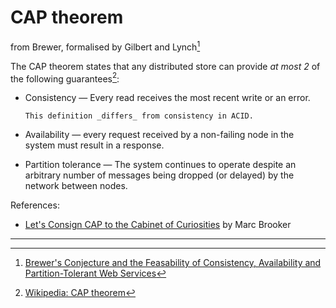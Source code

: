 # CAP theorem

from Brewer, formalised by Gilbert and Lynch[^cap]

The CAP theorem states that any distributed store can provide _at most 2_ of the following guarantees[^capwiki]:

* Consistency — Every read receives the most recent write or an error.
 
    ~~~admonish note title="Disambiguation with ACID"
    This definition _differs_ from consistency in ACID.
    ~~~

* Availability — every request received by a non-failing node in the system must result in a response.

* Partition tolerance — The system continues to operate despite an arbitrary number of messages being dropped (or delayed) by the network between nodes.

References:
* [Let's Consign CAP to the Cabinet of Curiosities](https://brooker.co.za/blog/2024/07/25/cap-again.html) by Marc Brooker

---

[^cap]: [Brewer's Conjecture and the Feasability of Consistency, Availability and Partition-Tolerant Web Services](https://users.ece.cmu.edu/~adrian/731-sp04/readings/GL-cap.pdf)
[^capwiki]: [Wikipedia: CAP theorem](https://en.wikipedia.org/wiki/CAP_theorem)